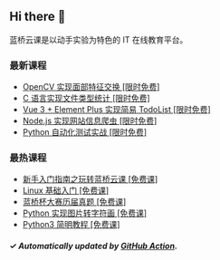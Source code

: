 ## Hi there 👋

蓝桥云课是以动手实验为特色的 IT 在线教育平台。

### 最新课程

<!-- LATEST:START -->
- [OpenCV 实现面部特征交换 [限时免费]](https://www.lanqiao.cn/courses/686/)
- [C 语言实现文件类型统计 [限时免费]](https://www.lanqiao.cn/courses/582/)
- [Vue 3 + Element Plus 实现简易 TodoList [限时免费]](https://www.lanqiao.cn/courses/3896/)
- [Node.js 实现网站信息爬虫 [限时免费]](https://www.lanqiao.cn/courses/1290/)
- [Python 自动化测试实战 [限时免费]](https://www.lanqiao.cn/courses/1163/)
<!-- LATEST:END -->

### 最热课程

<!-- HOTEST:START -->
- [新手入门指南之玩转蓝桥云课 [免费课]](https://www.lanqiao.cn/courses/63/)
- [Linux 基础入门 [免费课]](https://www.lanqiao.cn/courses/1/)
- [蓝桥杯大赛历届真题 [免费课]](https://www.lanqiao.cn/courses/2786/)
- [Python 实现图片转字符画 [免费课]](https://www.lanqiao.cn/courses/370/)
- [Python3 简明教程 [免费课]](https://www.lanqiao.cn/courses/596/)
<!-- HOTEST:END -->

##### ✓ Automatically updated by [GitHub Action](https://github.com/lanqiao-courses/.github/actions/workflows/update.yml).
